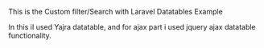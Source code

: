 This is the Custom filter/Search with Laravel Datatables Example

In this iI used Yajra datatable, and for ajax part i used jquery ajax datatable functionality.